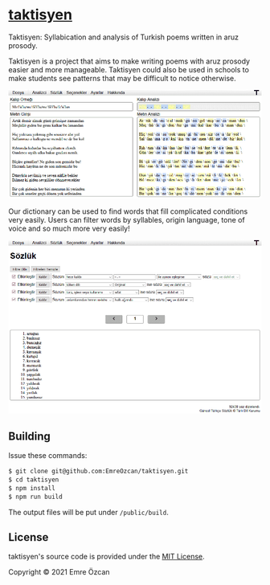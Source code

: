 [taktisyen]: https://taktisyen.tk/

# [taktisyen]
Taktisyen: Syllabication and analysis of Turkish poems written in aruz prosody.

Taktisyen is a project that aims to make writing poems with aruz prosody easier
and more manageable. Taktisyen could also be used in schools to make students
see patterns that may be difficult to notice otherwise.

![Sample screenshot](images/sample_screenshot.png)

Our dictionary can be used to find words that fill complicated conditions very
easily. Users can filter words by syllables, origin language, tone of voice and
so much more very easily!

![Screenshot of our dictionary feature](images/dictionary_screenshot.png)

## Building

Issue these commands:

```bash
$ git clone git@github.com:EmreOzcan/taktisyen.git
$ cd taktisyen
$ npm install
$ npm run build
```

The output files will be put under `/public/build`.

## License

taktisyen's source code is provided under the [MIT License](./LICENSE).

Copyright © 2021 Emre Özcan
